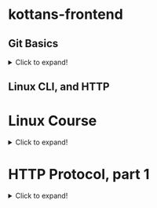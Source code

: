 # kottans-frontend

## Git Basics
<details>
 <summary>Click to expand!</summary>

 ![Coursera week 1 img](E:\it\coursera week1)
 ![Coursera week 2 img](E:\it\coursera week2)
 ![learngitbranching intro img](E:\it\learngitbranching intro sequence)
 ![learngitbranching push&pull img](E:\it\learngitbranching push&pull git remotes)
 1. Everything for me was new in a course on 
 [Coursera](https://www.coursera.org/learn/introduction-git-github), 
 i finished the whole course, also 3 and 4 weeks(for experience). 
 2. There were some **hard** commands, but with practice it's become more **understandable**.  Also i really like [learngitbranching](https://learngitbranching.js.org) for practice.
 3. I'm sure i'll use these commands with my *future projects* and at *work*.
</details>

## Linux CLI, and HTTP
# Linux Course
<details>
 <summary>Click to expand!</summary>

 [Linux1 screenshot](E:\it\Linux1.png)
 [Linux2 screenshot](E:\it\Linux2.png)
 [Linux3 screenshot](E:\it\Linux3.png)
 [Linux4 screenshot](E:\it\Linux4.png)
 1. **Everything** for me was new in this course and i really like examples with zoo, it makes learning **easier**.
 2. I was **surprised** by how interesting it is to use *manual* commands in the  software to move, remove files, etc.
 3. I'm not sure i will use these commands in the *future* in the Linux system(*because i don't know if i will install it*), but they will be *useful* in GIT.
</details>

# HTTP Protocol, part 1
<details>
 <summary>Click to expand!</summary>

 1. **Everything** for me was new in this article.
 2. I was **surprised** and was interested in status codes(*obviously because faced with 404 error xD*)
 3.  In the future i think **i will use** status codes *during development* and also other information from this article *during work with browser*.
</details>